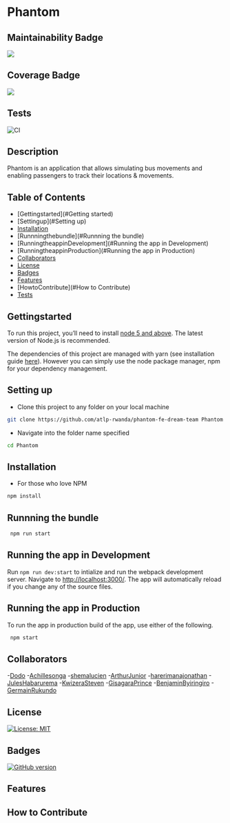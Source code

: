 # Phantom

## Maintainability Badge
<a href="https://codeclimate.com/github/atlp-rwanda/phantom-fe-dream-team/maintainability"><img src="https://api.codeclimate.com/v1/badges/4a2cb342ecae405be27c/maintainability" /></a>

## Coverage Badge

<a href="https://codeclimate.com/github/atlp-rwanda/phantom-fe-dream-team/test_coverage"><img src="https://api.codeclimate.com/v1/badges/4a2cb342ecae405be27c/test_coverage" /></a>


## Tests
![CI](https://github.com/atlp-rwanda/phantom-fe-dream-team/actions/workflows/.github/workflows/main.yml/badge.svg)
## Description
Phantom is an application that allows simulating bus movements and enabling passengers to track their locations & movements. 

## Table of Contents
- [Gettingstarted](#Getting started)
- [Settingup](#Setting up)
- [Installation](#installation)
- [Runnningthebundle](#Runnning the bundle)
- [RunningtheappinDevelopment](#Running the app in Development)
- [RunningtheappinProduction](#Running the app in Production)
- [Collaborators](#Collaborators)
- [License](#license)
- [Badges](#Badges)
- [Features](#Features)
- [HowtoContribute](#How to Contribute)
- [Tests](#Tests)

## Gettingstarted
To run this project, you’ll need to install [node 5 and above](https://nodejs.org/en/). The latest version of Node.js is recommended. 

The dependencies of this project are managed with yarn (see installation guide [here](https://yarnpkg.com/en/)). However you can simply use the node package manager, npm for your dependency management.
## Setting up
+ Clone this project to any folder on your local machine
```bash
git clone https://github.com/atlp-rwanda/phantom-fe-dream-team Phantom
```
+ Navigate into the folder name specified
```bash
cd Phantom
```
## Installation

+ For those who love NPM
```bash 
npm install
```
## Runnning the bundle

```bash
 npm run start
```

## Running the app in Development

Run `npm run dev:start` to intialize and run the webpack development server. Navigate to [http://localhost:3000/](http://localhost:3000). The app will automatically reload if you change any of the source files.

## Running the app in Production

To run the app in production build of the app, use either of the following.

```bash
 npm start
```
## Collaborators
-[Dodo](#https://github.com/mukunzidd)
-[Achillesonga](#https://github.com/songa1)
-[shemalucien](#https://github.com/shemalucien)
-[ArthurJunior](#https://github.com/arthurjunior250)
-[harerimanajonathan](#https://github.com/harerajo)
-[JulesHabarurema](#https://github.com/Juleshb)
-[KwizeraSteven](#https://github.com/Stevenkwizera06)
-[GisagaraPrince](#https://github.com/gyssa-prince)
-[BenjaminByiringiro](#https://github.com/Benafrica)
-[GermainRukundo](#https://github.com/Rukundo725)
## License

[![License: MIT](https://img.shields.io/badge/License-MIT-brightgreen.svg)](https://opensource.org/licenses/MIT) 
## Badges
[![GitHub version](https://badge.fury.io/gh/temilaj%2Freact-webpack-starter.svg)](https://badge.fury.io/gh/temilaj%2Freact-webpack-starter)

## Features

## How to Contribute





